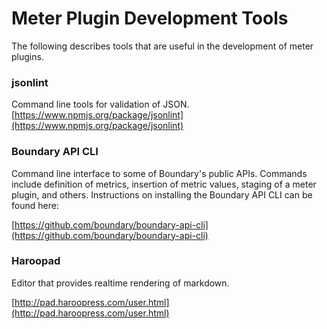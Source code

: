 # Meter Plugin Development Tools

The following describes tools that are useful in the development of meter plugins.

### jsonlint

Command line tools for validation of JSON.
[https://www.npmjs.org/package/jsonlint](https://www.npmjs.org/package/jsonlint)

### Boundary API CLI
Command line interface to some of Boundary's public APIs. Commands include definition of metrics, insertion of metric values, staging of a meter plugin, and others. Instructions on installing the Boundary API CLI can be found here:

[https://github.com/boundary/boundary-api-cli](https://github.com/boundary/boundary-api-cli)

### Haroopad
Editor that provides realtime rendering of markdown.

[http://pad.haroopress.com/user.html](http://pad.haroopress.com/user.html)

